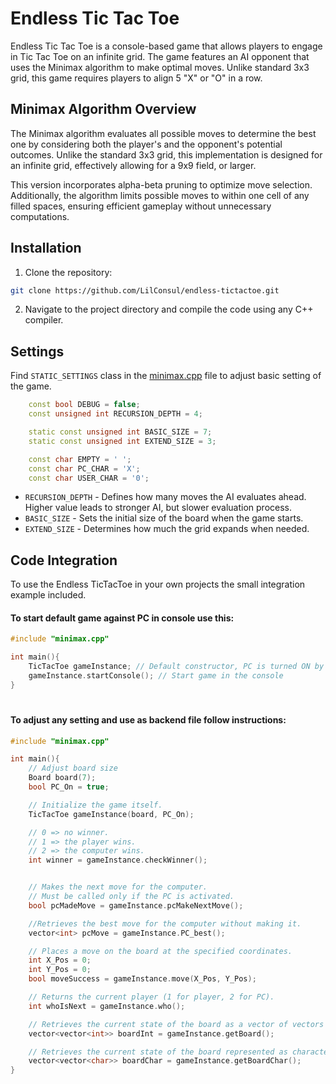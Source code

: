 # Endless Tic Tac Toe
Endless Tic Tac Toe is a console-based game that allows players to engage in Tic Tac Toe on an infinite grid. The game features an AI opponent that uses the Minimax algorithm to make optimal moves. Unlike standard 3x3 grid, this game requires players to align 5 "X" or "O" in a row.

## Minimax Algorithm Overview
The Minimax algorithm evaluates all possible moves to determine the best one by considering both the player's and the opponent's potential outcomes. Unlike the standard 3x3 grid, this implementation is designed for an infinite grid, effectively allowing for a 9x9 field, or larger.

This version incorporates alpha-beta pruning to optimize move selection. Additionally, the algorithm limits possible moves to within one cell of any filled spaces, ensuring efficient gameplay without unnecessary computations.

## Installation 

1. Clone the repository:
```bash
git clone https://github.com/LilConsul/endless-tictactoe.git
```

2. Navigate to the project directory and compile the code using any C++ compiler.

## Settings
Find `STATIC_SETTINGS` class in the [minimax.cpp](minimax.cpp) file to adjust basic setting of the game.
```c++
    const bool DEBUG = false;
    const unsigned int RECURSION_DEPTH = 4;

    static const unsigned int BASIC_SIZE = 7;
    static const unsigned int EXTEND_SIZE = 3;

    const char EMPTY = ' ';
    const char PC_CHAR = 'X';
    const char USER_CHAR = '0';
```
- `RECURSION_DEPTH` - Defines how many moves the AI evaluates ahead. Higher value leads to stronger AI, but slower evaluation process.
- `BASIC_SIZE` - Sets the initial size of the board when the game starts.
- `EXTEND_SIZE` - Determines how much the grid expands when needed.

## Code Integration
To use the Endless TicTacToe in your own projects the small integration example included. 
#### To start default game against PC in console use this:
```c++
#include "minimax.cpp"

int main(){
    TicTacToe gameInstance; // Default constructor, PC is turned ON by default
    gameInstance.startConsole(); // Start game in the console
}
```
#
#### To adjust any setting and use as backend file follow instructions:
```c++
#include "minimax.cpp"

int main(){
    // Adjust board size
    Board board(7);
    bool PC_On = true;

    // Initialize the game itself.
    TicTacToe gameInstance(board, PC_On);

    // 0 => no winner.
    // 1 => the player wins.
    // 2 => the computer wins.
    int winner = gameInstance.checkWinner();


    // Makes the next move for the computer.
    // Must be called only if the PC is activated.
    bool pcMadeMove = gameInstance.pcMakeNextMove();

    //Retrieves the best move for the computer without making it.
    vector<int> pcMove = gameInstance.PC_best();

    // Places a move on the board at the specified coordinates.
    int X_Pos = 0;
    int Y_Pos = 0;
    bool moveSuccess = gameInstance.move(X_Pos, Y_Pos);

    // Returns the current player (1 for player, 2 for PC).
    int whoIsNext = gameInstance.who();

    // Retrieves the current state of the board as a vector of vectors of integers.
    vector<vector<int>> boardInt = gameInstance.getBoard();

    // Retrieves the current state of the board represented as characters.
    vector<vector<char>> boardChar = gameInstance.getBoardChar();
}
```
